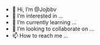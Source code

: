 - 👋 Hi, I’m @Jojbbv
- 👀 I’m interested in ...
- 🌱 I’m currently learning ...
- 💞️ I’m looking to collaborate on ...
- 📫 How to reach me ...

<!---
Jojbbv/Jojbbv is a ✨ special ✨ repository because its `README.md` (this file) appears on your GitHub profile.
You can click the Preview link to take a look at your changes.
--->
